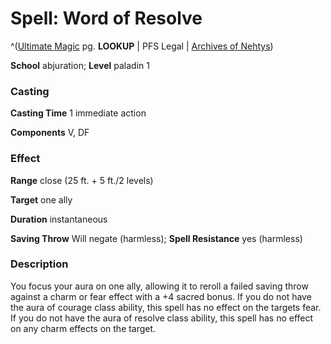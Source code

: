 # Spell: Word of Resolve

^([Ultimate Magic][ss-word-of-resolve] pg. **LOOKUP** | PFS Legal | [Archives of Nehtys][sn-word-of-resolve])

**School** abjuration; **Level** paladin 1

### Casting

**Casting Time** 1 immediate action  

**Components** V, DF

### Effect

**Range** close (25 ft. + 5 ft./2 levels)  

**Target** one ally  

**Duration** instantaneous  

**Saving Throw** Will negate (harmless); **Spell Resistance** yes (harmless)

### Description

You focus your aura on one ally, allowing it to reroll a failed saving throw against a charm or fear effect with a +4 sacred bonus. If you do not have the aura of courage class ability, this spell has no effect on the targets fear. If you do not have the aura of resolve class ability, this spell has no effect on any charm effects on the target.

[ss-word-of-resolve]: http://paizo.com/pathfinderRPG/v57
[sn-word-of-resolve]: http://www.archivesofnethys.com/SpellDisplay.aspx?ItemName=Word%20of%20Resolve